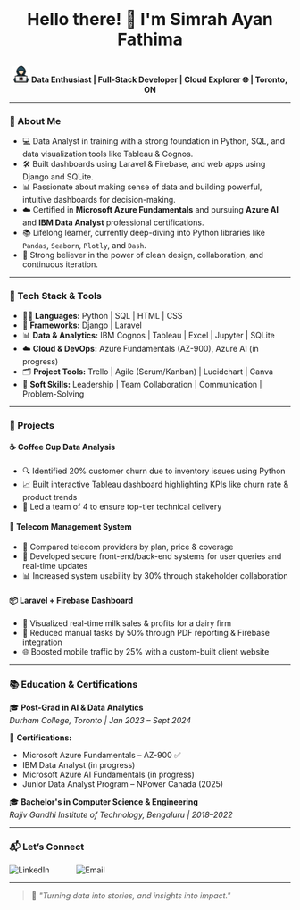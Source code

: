 <p align="center" style="font-size:30px;"><b>Hello there! 👋 I'm Simrah Ayan Fathima</b></p>

<p align="center">
  <img src="https://github.com/Starscorpio/SimScan/blob/main/gifs/hacker.png" width="30" alt="Tech Icon" />
  <b>Data Enthusiast | Full-Stack Developer | Cloud Explorer 🌐 | Toronto, ON</b>
</p>

---

### 🚀 About Me

- 💻 Data Analyst in training with a strong foundation in Python, SQL, and data visualization tools like Tableau & Cognos.
- 🛠 Built dashboards using Laravel & Firebase, and web apps using Django and SQLite.
- 📊 Passionate about making sense of data and building powerful, intuitive dashboards for decision-making.
- ☁️ Certified in **Microsoft Azure Fundamentals** and pursuing **Azure AI** and **IBM Data Analyst** professional certifications.
- 📚 Lifelong learner, currently deep-diving into Python libraries like `Pandas`, `Seaborn`, `Plotly`, and `Dash`.
- 🧠 Strong believer in the power of clean design, collaboration, and continuous iteration.

---

### 🧰 Tech Stack & Tools

- 👩‍💻 **Languages:** Python | SQL | HTML | CSS
- 🔧 **Frameworks:** Django | Laravel
- 📊 **Data & Analytics:** IBM Cognos | Tableau | Excel | Jupyter | SQLite
- ☁️ **Cloud & DevOps:** Azure Fundamentals (AZ-900), Azure AI (in progress)
- 🗂 **Project Tools:** Trello | Agile (Scrum/Kanban) | Lucidchart | Canva
- 💬 **Soft Skills:** Leadership | Team Collaboration | Communication | Problem-Solving

---

### 🌟 Projects

#### ☕ Coffee Cup Data Analysis
- 🔍 Identified 20% customer churn due to inventory issues using Python
- 📈 Built interactive Tableau dashboard highlighting KPIs like churn rate & product trends
- 👥 Led a team of 4 to ensure top-tier technical delivery

#### 📡 Telecom Management System
- 📱 Compared telecom providers by plan, price & coverage
- 🔐 Developed secure front-end/back-end systems for user queries and real-time updates
- 📊 Increased system usability by 30% through stakeholder collaboration

#### 📦 Laravel + Firebase Dashboard
- 🥛 Visualized real-time milk sales & profits for a dairy firm
- 📝 Reduced manual tasks by 50% through PDF reporting & Firebase integration
- 🌐 Boosted mobile traffic by 25% with a custom-built client website

---

### 📚 Education & Certifications

🎓 **Post-Grad in AI & Data Analytics**  
*Durham College, Toronto | Jan 2023 – Sept 2024*

📜 **Certifications:**
- Microsoft Azure Fundamentals – AZ-900 ✅
- IBM Data Analyst (in progress)
- Microsoft Azure AI Fundamentals (in progress)
- Junior Data Analyst Program – NPower Canada (2025)

🎓 **Bachelor's in Computer Science & Engineering**  
*Rajiv Gandhi Institute of Technology, Bengaluru | 2018–2022*

---

### 📬 Let’s Connect

[<img align="left" alt="LinkedIn" width="120" src="https://img.shields.io/badge/LinkedIn-0077B5?style=for-the-badge&logo=linkedin&logoColor=white" />](https://www.linkedin.com/in/simrah-ayan)
[<img align="left" alt="Email" width="100" src="https://img.shields.io/badge/Email-D14836?style=for-the-badge&logo=gmail&logoColor=white" />](mailto:simrahayan2611@gmail.com)
<!-- Add blog or portfolio if available -->
<br/>

---

> 🌈 *"Turning data into stories, and insights into impact."*

